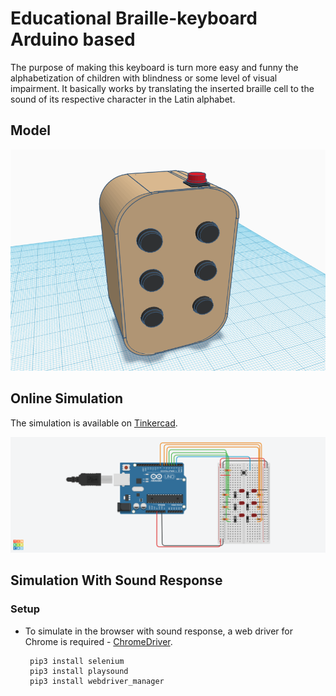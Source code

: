 # Educational Braille-keyboard Arduino based

The purpose of making this keyboard is turn more easy and funny the alphabetization of children with blindness or some level of visual impairment. 
It basically works by translating the inserted braille cell to the sound of its respective character in the Latin alphabet.

Model
------
![Model](/src/model.png)

Online Simulation 
------------------
The simulation is available on [Tinkercad](https://www.tinkercad.com/things/6Vrjlavkf2A/viewel).

![Schematics](/src/schematics.png)


Simulation With Sound Response
---------------------
### Setup
* To simulate in the browser with sound response, a web driver for Chrome is required - [ChromeDriver](https://chromedriver.chromium.org/downloads).

       pip3 install selenium
       pip3 install playsound
       pip3 install webdriver_manager 
